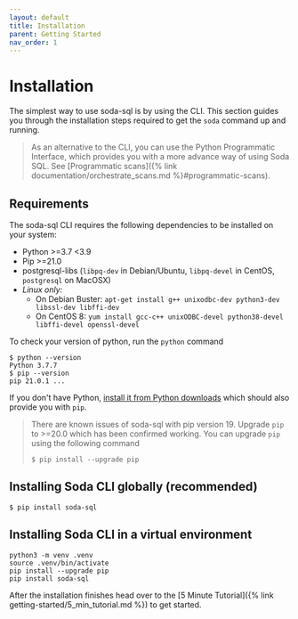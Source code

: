 ```yaml
---
layout: default
title: Installation
parent: Getting Started
nav_order: 1
---
```


# Installation

The simplest way to use soda-sql is by using the CLI. This section guides you through
the installation steps required to get the `soda` command up and running.

> As an alternative to the CLI, you can use the Python Programmatic Interface, which
> provides you with a more advance way of using Soda SQL.
> See [Programmatic scans]({% link documentation/orchestrate_scans.md %}#programmatic-scans).

## Requirements

The soda-sql CLI requires the following dependencies to be installed on your system:
- Python >=3.7 <3.9
- Pip >=21.0
- postgresql-libs (`libpq-dev` in Debian/Ubuntu, `libpq-devel` in CentOS, `postgresql` on MacOSX)
- _Linux only:_ 
  + On Debian Buster: `apt-get install g++ unixodbc-dev python3-dev libssl-dev libffi-dev`
  + On CentOS 8: `yum install gcc-c++ unixODBC-devel python38-devel libffi-devel openssl-devel`

To check your version of python, run the `python` command
```
$ python --version
Python 3.7.7
$ pip --version
pip 21.0.1 ...
```

If you don't have Python, [install it from Python downloads](https://www.python.org/downloads/) which should also
provide you with `pip`.

> There are known issues of soda-sql with pip version 19. Upgrade `pip` to >=20.0 which has been confirmed
working. You can upgrade `pip` using the following command
> ```
> $ pip install --upgrade pip
> ```

## Installing Soda CLI globally (recommended)

```
$ pip install soda-sql
```

## Installing Soda CLI in a virtual environment

```
python3 -m venv .venv
source .venv/bin/activate
pip install --upgrade pip
pip install soda-sql
```

After the installation finishes head over to the [5 Minute Tutorial]({% link getting-started/5_min_tutorial.md %}) to get started.
